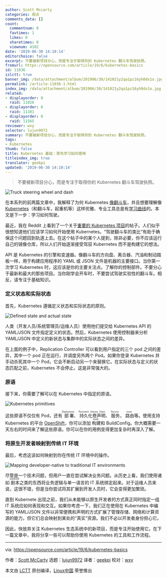 ```yaml
---
author: Scott Mccarty
categories: 观点
comments_data: []
count:
  commentnum: 0
  favtimes: 1
  likes: 0
  sharetimes: 0
  viewnum: 4102
date: '2019-06-30 14:10:14'
editorchoice: false
excerpt: 不要被新项目分心，而是专注于取得你的 Kubernetes 翻斗车驾驶执照。
fromurl: https://opensource.com/article/19/6/kubernetes-basics
id: 11036
islctt: true
banner_img: /data/attachment/album/201906/30/141021y2qa1pz16yh0dx1o.jpg
permalink: /article-11036-1.html
index_img: /data/attachment/album/201906/30/141021y2qa1pz16yh0dx1o.jpg.thumb.jpg
related:
- displayorder: 0
  raid: 11026
- displayorder: 0
  raid: 11101
- displayorder: 0
  raid: 11565
reviewer: wxy
selector: lujun9972
summary: 不要被新项目分心，而是专注于取得你的 Kubernetes 翻斗车驾驶执照。
tags:
- Kubernetes
thumb: false
title: Kubernetes 基础：首先学习如何使用
titleindex_img: true
translator: geekpi
updated: '2019-06-30 14:10:14'
---
```



> 
> 不要被新项目分心，而是专注于取得你的 Kubernetes 翻斗车驾驶执照。
> 
> 
> 


![Truck steering wheel and dash](/data/attachment/album/201906/30/141021y2qa1pz16yh0dx1o.jpg "Truck steering wheel and dash")


在本系列的前两篇文章中，我解释了为何 Kubernetes [像翻斗车](/article-11011-1.html)，并且想要理解像 [Kubernetes](https://opensource.com/resources/what-is-kubernetes)（和翻斗车，起重机等）这样优雅、专业工具总是有[学习曲线](/article-11026-1.html)的。本文是下一步：学习如何驾驶。


最近，我在 Reddit 上看到了一个关于[重要的 Kubernetes 项目](https://www.reddit.com/r/kubernetes/comments/bsoixc/what_are_the_essential_kubernetes_related/)的帖子。人们似乎很想知道他们应该学习如何开始使用 Kubernetes。“驾驶翻斗车的类比”有助于确保这个问题回到轨道上去。在这个帖子中的某个人提到，除非必要，你不应该运行自己的镜像仓库，所以人们开始逐渐接受驾驭 Kubernetes 而不是构建它的想法。


API 是 Kubernetes 的引擎和变速器。像翻斗车的方向盘、离合器、汽油和制动踏板一样，用于构建应用程序的 YAML 或 JSON 文件是机器的主要接口。当你第一次学习 Kubernetes 时，这应该是你的主要关注点。了解你的控制部件。不要分心于最新和最大的那些项目。当你刚学会开车时，不要尝试驾驶实验性的翻斗车。相反，请专注于基础知识。


### 定义状态和实际状态


首先，Kubernetes 遵循定义状态和实际状态的原则。


![Defined state and actual state](/data/attachment/album/201906/30/141023yfx9znjwzfx3tjct.png "Defined state and actual state")


人类（开发人员/系统管理员/运维人员）使用他们提交给 Kubernetes API 的 YAML/JSON 文件指定定义的状态。然后，Kubernetes 使用控制器来分析 YAML/JSON 中定义的新状态与集群中的实际状态之间的差异。


在上面的例子中，Replication Controller 可以看到用户指定的三个 pod 之间的差异，其中一个 pod 正在运行，并调度另外两个 Pod。如果你登录 Kubernetes 并手动杀死其中一个 Pod，它会不断启动另一个来替换它。在实际状态与定义的状态匹配之前，Kubernetes 不会停止。这是非常强大的。


### 原语


接下来，你需要了解可以在 Kubernetes 中指定的原语。


![Kubernetes primitives](/data/attachment/album/201906/30/141026kh2d1cz51oh1vh14.png "Kubernetes primatives")


这些原语不仅仅有 Pod，还有<ruby> 部署 <rt>  Deployment </rt></ruby>、<ruby> 持久化卷声明 <rt>  Persistent Volume Claim </rt></ruby>、<ruby> 服务 <rt>  Service </rt></ruby>，<ruby> 路由 <rt>  route </rt></ruby>等。使用支持 Kubernetes 的平台 [OpenShift](https://www.openshift.com/)，你可以添加<ruby> 构建 <rt>  build </rt></ruby>和 BuildConfig。你大概需要一天左右的时间来了解这些原语。你可以在你的用例变得更加复杂时再深入了解。


### 将原生开发者映射到传统 IT 环境


最后，考虑这该如何映射到你在传统 IT 环境中的操作。


![Mapping developer-native to traditional IT environments](/data/attachment/album/201906/30/141032s211270rysr1yl1e.png "Mapping developer-native to traditional IT environments")


尽管是一个技术问题，但用户一直在尝试解决业务问题。从历史上看，我们使用诸如<ruby> 剧本 <rt>  playbook </rt></ruby>之类的东西将业务逻辑与单一语言的 IT 系统绑定起来。对于运维人员来说，这很不错，但是当你尝试将其扩展到开发人员时，它会变得更加繁琐。


直到 Kubernete 出现之前，我们从未能够以原生开发者的方式真正同时指定一组 IT 系统应如何表现和交互。如果你考虑一下，我们正在使用在 Kubernetes 中编写的 YAML/JSON 文件以非常便携和声明的方式扩展了管理存储、网络和计算资源的能力，但它们总会映射到某处的“真实”资源。我们不必以开发者身份担心它。


因此，快放弃关注 Kubernetes 生态系统中的新项目，而是专注开始使用它。在下一篇文章中，我将分享一些可以帮助你使用 Kubernetes 的工具和工作流程。




---


via: <https://opensource.com/article/19/6/kubernetes-basics>


作者：[Scott McCarty](https://opensource.com/users/fatherlinux/users/fatherlinux/users/fatherlinux) 选题：[lujun9972](https://github.com/lujun9972) 译者：[geekpi](https://github.com/geekpi) 校对：[wxy](https://github.com/wxy)


本文由 [LCTT](https://github.com/LCTT/TranslateProject) 原创编译，[Linux中国](https://linux.cn/) 荣誉推出